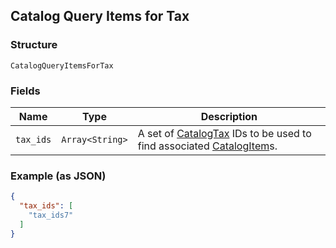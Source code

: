 ## Catalog Query Items for Tax

### Structure

`CatalogQueryItemsForTax`

### Fields

| Name | Type | Description |
|  --- | --- | --- |
| `tax_ids` | `Array<String>` | A set of [CatalogTax](#type-catalogtax) IDs to be used to find associated [CatalogItem](#type-catalogitem)s. |

### Example (as JSON)

```json
{
  "tax_ids": [
    "tax_ids7"
  ]
}
```

